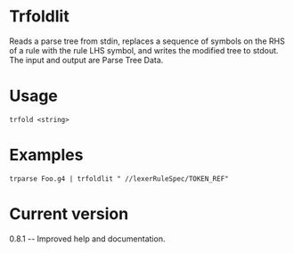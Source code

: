 # Trfoldlit

Reads a parse tree from stdin, replaces a sequence of symbols on
the RHS of a rule with the rule LHS symbol, and writes the modified tree
to stdout. The input and output are Parse Tree Data.

# Usage

    trfold <string>

# Examples

    trparse Foo.g4 | trfoldlit " //lexerRuleSpec/TOKEN_REF"

# Current version

0.8.1 -- Improved help and documentation.
